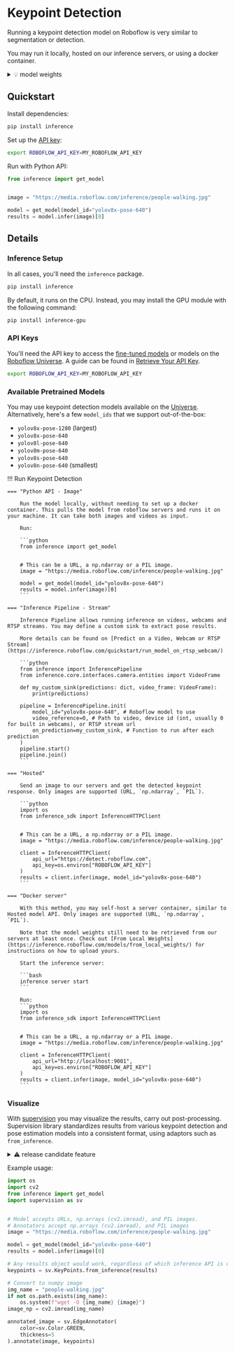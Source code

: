 # Keypoint Detection

Running a keypoint detection model on Roboflow is very similar to segmentation or detection.

You may run it locally, hosted on our inference servers, or using a docker container.

<details>
<summary>💡 model weights</summary>

In all cases, model weights need to be downloaded from Roboflow's servers first.

If you have the weights locally, you may upload the weights to our servers using the [From Local Weights](https://inference.roboflow.com/models/from_local_weights/) guide.

For offline usage, run inference with the Python API once. The weights will be downloaded and cached in the format our inference runtime can parse.

</details>

## Quickstart

Install dependencies:

```bash
pip install inference
```

Set up the [API key](https://inference.roboflow.com/quickstart/configure_api_key/):

```bash
export ROBOFLOW_API_KEY=MY_ROBOFLOW_API_KEY
```

Run with Python API:

```python
from inference import get_model


image = "https://media.roboflow.com/inference/people-walking.jpg"

model = get_model(model_id="yolov8x-pose-640")
results = model.infer(image)[0]
```

## Details

### Inference Setup

In all cases, you'll need the `inference` package.

```bash
pip install inference
```

By default, it runs on the CPU. Instead, you may install the GPU module with the following command:

```bash
pip install inference-gpu
```

### API Keys

You'll need the API key to access the [fine-tuned models](https://app.roboflow.com/) or models on the [Roboflow Universe](https://universe.roboflow.com/). A guide can be found in [Retrieve Your API Key](https://inference.roboflow.com/quickstart/configure_api_key/).

```bash
export ROBOFLOW_API_KEY=MY_ROBOFLOW_API_KEY
```

### Available Pretrained Models

You may use keypoint detection models available on the [Universe](https://universe.roboflow.com/search?q=keypoint+detection+model&t=metadata). Alternatively, here's a few `model_ids` that we support out-of-the-box:

- `yolov8x-pose-1280` (largest)
- `yolov8x-pose-640`
- `yolov8l-pose-640`
- `yolov8m-pose-640`
- `yolov8s-pose-640`
- `yolov8n-pose-640` (smallest)

!!! Run Keypoint Detection

    === "Python API - Image"

        Run the model locally, without needing to set up a docker container. This pulls the model from roboflow servers and runs it on your machine. It can take both images and videos as input.

        Run:

        ```python
        from inference import get_model


        # This can be a URL, a np.ndarray or a PIL image.
        image = "https://media.roboflow.com/inference/people-walking.jpg"

        model = get_model(model_id="yolov8x-pose-640")
        results = model.infer(image)[0]
        ```

    === "Inference Pipeline - Stream"

        Inference Pipeline allows running inference on videos, webcams and RTSP streams. You may define a custom sink to extract pose results.

        More details can be found on [Predict on a Video, Webcam or RTSP Stream](https://inference.roboflow.com/quickstart/run_model_on_rtsp_webcam/)

        ```python
        from inference import InferencePipeline
        from inference.core.interfaces.camera.entities import VideoFrame

        def my_custom_sink(predictions: dict, video_frame: VideoFrame):
            print(predictions)

        pipeline = InferencePipeline.init(
            model_id="yolov8x-pose-640", # Roboflow model to use
            video_reference=0, # Path to video, device id (int, usually 0 for built in webcams), or RTSP stream url
            on_prediction=my_custom_sink, # Function to run after each prediction
        )
        pipeline.start()
        pipeline.join()
        ```

    === "Hosted"

        Send an image to our servers and get the detected keypoint response. Only images are supported (URL, `np.ndarray`, `PIL`).

        ```python
        import os
        from inference_sdk import InferenceHTTPClient


        # This can be a URL, a np.ndarray or a PIL image.
        image = "https://media.roboflow.com/inference/people-walking.jpg"

        client = InferenceHTTPClient(
            api_url="https://detect.roboflow.com",
            api_key=os.environ["ROBOFLOW_API_KEY"]
        )
        results = client.infer(image, model_id="yolov8x-pose-640")
        ```

    === "Docker server"

        With this method, you may self-host a server container, similar to Hosted model API. Only images are supported (URL, `np.ndarray`, `PIL`).

        Note that the model weights still need to be retrieved from our servers at least once. Check out [From Local Weights](https://inference.roboflow.com/models/from_local_weights/) for instructions on how to upload yours.

        Start the inference server:

        ```bash
        inference server start
        ```

        Run:
        ```python
        import os
        from inference_sdk import InferenceHTTPClient


        # This can be a URL, a np.ndarray or a PIL image.
        image = "https://media.roboflow.com/inference/people-walking.jpg"

        client = InferenceHTTPClient(
            api_url="http://localhost:9001",
            api_key=os.environ["ROBOFLOW_API_KEY"]
        )
        results = client.infer(image, model_id="yolov8x-pose-640")
        ```

### Visualize

With [supervision](https://supervision.roboflow.com/latest/) you may visualize the results, carry out post-processing. Supervision library standardizes results from various keypoint detection and pose estimation models into a consistent format, using adaptors such as `from_inference`.

<details>
<summary>⚠️ release candidate feature</summary>

`from_inference` will be supported in `supervision>=0.21.0`. If you'd like to try it now, install the following:

```bash
pip install supervision==0.21.0rc3
```

</details>

Example usage:

```python
import os
import cv2
from inference import get_model
import supervision as sv


# Model accepts URLs, np.arrays (cv2.imread), and PIL images.
# Annotators accept np.arrays (cv2.imread), and PIL images
image = "https://media.roboflow.com/inference/people-walking.jpg"

model = get_model(model_id="yolov8x-pose-640")
results = model.infer(image)[0]

# Any results object would work, regardless of which inference API is used
keypoints = sv.KeyPoints.from_inference(results)

# Convert to numpy image
img_name = "people-walking.jpg"
if not os.path.exists(img_name):
    os.system(f"wget -O {img_name} {image}")
image_np = cv2.imread(img_name)

annotated_image = sv.EdgeAnnotator(
    color=sv.Color.GREEN,
    thickness=5
).annotate(image, keypoints)
```
